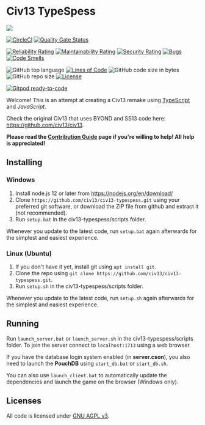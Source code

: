# Civ13 TypeSpess

![](https://i.imgur.com/napac0L.png)

[![CircleCI](https://img.shields.io/circleci/build/github/Civ13/civ13-typespess)](https://app.circleci.com/pipelines/github/Civ13/civ13-typespess)
[![Quality Gate Status](https://sonarcloud.io/api/project_badges/measure?project=Civ13_civ13-typespess&metric=alert_status)](https://sonarcloud.io/dashboard?id=Civ13_civ13-typespess)

[![Reliability Rating](https://sonarcloud.io/api/project_badges/measure?project=Civ13_civ13-typespess&metric=reliability_rating)](https://sonarcloud.io/dashboard?id=Civ13_civ13-typespess)
[![Maintainability Rating](https://sonarcloud.io/api/project_badges/measure?project=Civ13_civ13-typespess&metric=sqale_rating)](https://sonarcloud.io/dashboard?id=Civ13_civ13-typespess)
[![Security Rating](https://sonarcloud.io/api/project_badges/measure?project=Civ13_civ13-typespess&metric=security_rating)](https://sonarcloud.io/dashboard?id=Civ13_civ13-typespess)
[![Bugs](https://sonarcloud.io/api/project_badges/measure?project=Civ13_civ13-typespess&metric=bugs)](https://sonarcloud.io/dashboard?id=Civ13_civ13-typespess)
[![Code Smells](https://sonarcloud.io/api/project_badges/measure?project=Civ13_civ13-typespess&metric=code_smells)](https://sonarcloud.io/dashboard?id=Civ13_civ13-typespess)

![GitHub top language](https://img.shields.io/github/languages/top/civ13/civ13-typespess)
[![Lines of Code](https://sonarcloud.io/api/project_badges/measure?project=Civ13_civ13-typespess&metric=ncloc)](https://sonarcloud.io/dashboard?id=Civ13_civ13-typespess)
![GitHub code size in bytes](https://img.shields.io/github/languages/code-size/civ13/civ13-typespess)
![GitHub repo size](https://img.shields.io/github/repo-size/civ13/civ13-typespess)
[![License](https://img.shields.io/github/license/civ13/civ13-typespess)](https://github.com/Civ13/civ13-typespess/blob/master/LICENSE)

[![Gitpod ready-to-code](https://img.shields.io/badge/Gitpod-ready--to--code-blue?logo=gitpod)](https://gitpod.io/#https://github.com/Civ13/civ13-typespess)

Welcome! This is an attempt at creating a Civ13 remake using [TypeScript](https://www.typescriptlang.org/) and *JavaScript*.

Check the original Civ13 that uses BYOND and SS13 code here: https://github.com/civ13/civ13.

**Please read the [Contribution Guide](CONTRIBUTING.md) page if you're willing to help! All help is appreciated!**

## Installing

### Windows
1. Install node.js 12 or later from https://nodejs.org/en/download/
2. Clone `https://github.com/civ13/civ13-typespess.git` using your preferred git software, or download the ZIP file from github and extract it (not recommended).
3. Run `setup.bat` in the civ13-typespess/scripts folder.

Whenever you update to the latest code, run `setup.bat` again afterwards for the simplest and easiest experience.

### Linux (Ubuntu)
1. If you don't have it yet, install git using `apt install git`.
1. Clone the repo using `git clone https://github.com/civ13/civ13-typespess.git`.
2. Run `setup.sh` in the civ13-typespess/scripts folder.

Whenever you update to the latest code, run `setup.sh` again afterwards for the simplest and easiest experience.

## Running

Run `launch_server.bat` or  `launch_server.sh` in the civ13-typespess/scripts folder. To join the server connect to `localhost:1713` using a web browser.

If you have the database login system enabled (in **server.cson**), you also need to launch the **PouchDB** using `start_db.bat` or `start_db.sh`.

You can also use `launch_client.bat` to automatically update the dependencies and launch the game on the browser (Windows only).

## Licenses

All code is licensed under [GNU AGPL v3](https://www.gnu.org/licenses/agpl-3.0.html).
